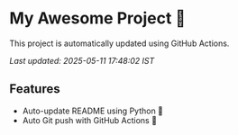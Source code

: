 # My Awesome Project 🚀

This project is automatically updated using GitHub Actions.

_Last updated: 2025-05-11 17:48:02 IST_

## Features
- Auto-update README using Python 🐍
- Auto Git push with GitHub Actions 🤖
